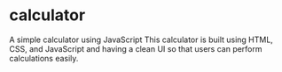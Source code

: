 # calculator
A simple calculator using JavaScript
This calculator is built using HTML, CSS, and JavaScript and having a clean UI so that users can perform calculations easily.
